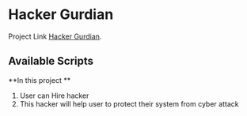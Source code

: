 # Hacker Gurdian

Project Link [Hacker Gurdian](https://github.com/facebook/create-react-app).

## Available Scripts


**In this  project **
 1. User can Hire hacker
 1. This hacker will help user to protect their system from cyber attack


